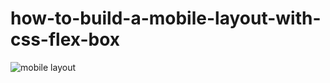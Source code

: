 # how-to-build-a-mobile-layout-with-css-flex-box

![mobile layout](https://user-images.githubusercontent.com/48913682/95076800-57db7680-070a-11eb-9b5b-adf7350d5519.PNG)
